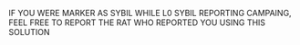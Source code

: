 IF YOU WERE MARKER AS SYBIL WHILE L0 SYBIL REPORTING CAMPAING, FEEL FREE TO REPORT THE RAT WHO REPORTED YOU USING THIS SOLUTION
